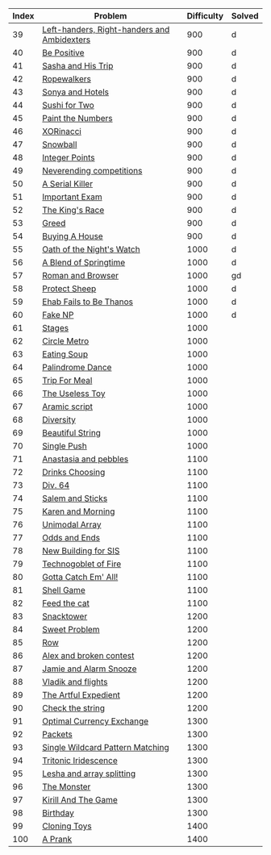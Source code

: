 | Index | Problem | Difficulty | Solved |
| --- | --- | --- | --- |
| 39 | [Left-handers, Right-handers and Ambidexters](https://codeforces.com/problemset/problem/950/A) | 900 |d  |
| 40 | [Be Positive](https://codeforces.com/problemset/problem/1130/A) | 900 |  d|
| 41 | [Sasha and His Trip](https://codeforces.com/problemset/problem/1113/A) | 900 |d  |
| 42 | [Ropewalkers](https://codeforces.com/problemset/problem/1185/A) | 900 |d  |
| 43 | [Sonya and Hotels](https://codeforces.com/problemset/problem/1004/A) | 900 |  d|
| 44 | [Sushi for Two](https://codeforces.com/problemset/problem/1138/A) | 900 | d |
| 45 | [Paint the Numbers](https://codeforces.com/problemset/problem/1209/A) | 900 | d |
| 46 | [XORinacci](https://codeforces.com/problemset/problem/1208/A) | 900 | d |
| 47 | [Snowball](https://codeforces.com/problemset/problem/1099/A) | 900 | d |
| 48 | [Integer Points](https://codeforces.com/problemset/problem/1248/A) | 900 | d |
| 49 | [Neverending competitions](https://codeforces.com/problemset/problem/765/A) | 900 | d |
| 50 | [A Serial Killer](https://codeforces.com/problemset/problem/776/A) | 900 | d |
| 51 | [Important Exam](https://codeforces.com/problemset/problem/1201/A) | 900 |d  |
| 52 | [The King's Race](https://codeforces.com/problemset/problem/1075/A) | 900 | d |
| 53 | [Greed](https://codeforces.com/problemset/problem/892/A) | 900 | d |
| 54 | [Buying A House](https://codeforces.com/problemset/problem/796/A) | 900 | d |
| 55 | [Oath of the Night's Watch](https://codeforces.com/problemset/problem/768/A) | 1000 |d  |
| 56 | [A Blend of Springtime](https://codeforces.com/problemset/problem/989/A) | 1000 |d  |
| 57 | [Roman and Browser](https://codeforces.com/problemset/problem/1100/A) | 1000 | gd |
| 58 | [Protect Sheep](https://codeforces.com/problemset/problem/948/A) | 1000 | d |
| 59 | [Ehab Fails to Be Thanos](https://codeforces.com/problemset/problem/1174/A) | 1000 | d |
| 60 | [Fake NP](https://codeforces.com/problemset/problem/805/A) | 1000 |d  |
| 61 | [Stages](https://codeforces.com/problemset/problem/1011/A) | 1000 |  |
| 62 | [Circle Metro](https://codeforces.com/problemset/problem/1169/A) | 1000 |  |
| 63 | [Eating Soup](https://codeforces.com/problemset/problem/1163/A) | 1000 |  |
| 64 | [Palindrome Dance](https://codeforces.com/problemset/problem/1040/A) | 1000 |  |
| 65 | [Trip For Meal](https://codeforces.com/problemset/problem/876/A) | 1000 |  |
| 66 | [The Useless Toy](https://codeforces.com/problemset/problem/834/A) | 1000 |  |
| 67 | [Aramic script](https://codeforces.com/problemset/problem/975/A) | 1000 |  |
| 68 | [Diversity](https://codeforces.com/problemset/problem/844/A) | 1000 |  |
| 69 | [Beautiful String](https://codeforces.com/problemset/problem/1265/A) | 1000 |  |
| 70 | [Single Push](https://codeforces.com/problemset/problem/1253/A) | 1000 |  |
| 71 | [Anastasia and pebbles](https://codeforces.com/problemset/problem/789/A) | 1100 |  |
| 72 | [Drinks Choosing](https://codeforces.com/problemset/problem/1195/A) | 1100 |  |
| 73 | [Div. 64](https://codeforces.com/problemset/problem/887/A) | 1100 |  |
| 74 | [Salem and Sticks ](https://codeforces.com/problemset/problem/1105/A) | 1100 |  |
| 75 | [Karen and Morning](https://codeforces.com/problemset/problem/816/A) | 1100 |  |
| 76 | [Unimodal Array](https://codeforces.com/problemset/problem/831/A) | 1100 |  |
| 77 | [Odds and Ends](https://codeforces.com/problemset/problem/849/A) | 1100 |  |
| 78 | [New Building for SIS](https://codeforces.com/problemset/problem/1020/A) | 1100 |  |
| 79 | [Technogoblet of Fire](https://codeforces.com/problemset/problem/1121/A) | 1100 |  |
| 80 | [Gotta Catch Em' All!](https://codeforces.com/problemset/problem/757/A) | 1100 |  |
| 81 | [Shell Game](https://codeforces.com/problemset/problem/777/A) | 1100 |  |
| 82 | [Feed the cat](https://codeforces.com/problemset/problem/955/A) | 1100 |  |
| 83 | [Snacktower](https://codeforces.com/problemset/problem/767/A) | 1200 |  |
| 84 | [Sweet Problem](https://codeforces.com/problemset/problem/1263/A) | 1200 |  |
| 85 | [Row](https://codeforces.com/problemset/problem/982/A) | 1200 |  |
| 86 | [Alex and broken contest](https://codeforces.com/problemset/problem/877/A) | 1200 |  |
| 87 | [Jamie and Alarm Snooze](https://codeforces.com/problemset/problem/916/A) | 1200 |  |
| 88 | [Vladik and flights](https://codeforces.com/problemset/problem/743/A) | 1200 |  |
| 89 | [The Artful Expedient](https://codeforces.com/problemset/problem/869/A) | 1200 |  |
| 90 | [Check the string](https://codeforces.com/problemset/problem/960/A) | 1200 |  |
| 91 | [Optimal Currency Exchange](https://codeforces.com/problemset/problem/1214/A) | 1300 |  |
| 92 | [Packets](https://codeforces.com/problemset/problem/1037/A) | 1300 |  |
| 93 | [Single Wildcard Pattern Matching](https://codeforces.com/problemset/problem/1023/A) | 1300 |  |
| 94 | [Tritonic Iridescence](https://codeforces.com/problemset/problem/957/A) | 1300 |  |
| 95 | [Lesha and array splitting](https://codeforces.com/problemset/problem/754/A) | 1300 |  |
| 96 | [The Monster](https://codeforces.com/problemset/problem/787/A) | 1300 |  |
| 97 | [Kirill And The Game](https://codeforces.com/problemset/problem/842/A) | 1300 |  |
| 98 | [Birthday](https://codeforces.com/problemset/problem/1068/A) | 1300 |  |
| 99 | [Cloning Toys](https://codeforces.com/problemset/problem/922/A) | 1400 |  |
| 100 | [A Prank](https://codeforces.com/problemset/problem/1062/A) | 1400 |  |
